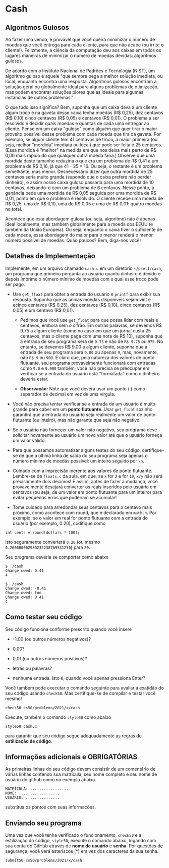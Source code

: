 # Cash
## Algoritmos Gulosos
Ao fazer uma venda, é provável que você queira minimizar o número de moedas que
você entrega para cada cliente, para que não acabe (ou irrite o cliente!).
Felizmente, a ciência da computação deu aos caixas em todos os lugares maneiras
de minimizar o número de moedas devidas: algoritmos gulosos.

De acordo com o Instituto Nacional de Padrões e Tecnologia (NIST), um algoritmo
guloso é aquele "que sempre pega a melhor solução imediata, ou local,
enquanto encontra uma resposta. Algoritmos gulosos encontram a solução geral
ou globalmente ideal para alguns problemas de otimização, mas podem encontrar
soluções piores que as ideais para algumas instâncias de outros problemas."

O que tudo isso significa? Bem, suponha que um caixa deva a um cliente algum
troco e na gaveta desse caixa tenha moedas (R$ 0,25), dez centavos (R$ 0,10)
cinco centavos (R$ 0,05) e centavos (R$ 0,01). O problema a ser resolvido é
decidir quais moedas e quantas de cada uma entregar ao cliente. Pense em um
caixa "guloso" como alguém que quer tirar o maior proveito possível desse
problema com cada moeda que tira da gaveta. Por exemplo, se algum cliente tem
41 centavos de troco, a maior primeira (ou seja, melhor "mordida" imediata ou
local) que pode ser feita é 25 centavos. (Essa mordida é "melhor" na medida em
que nos deixa mais perto de R$ 0,00 mais rápido do que qualquer outra moeda
faria.) Observe que uma mordida deste tamanho reduziria o que era um problema
de R$ 0,41 a um problema de R$ 0,16, já que 41 - 25 = 16. Ou seja, o restante é
um problema semelhante, mas menor. Desnecessário dizer que outra mordida de 25
centavos seria muito grande (supondo que o caixa prefere não perder dinheiro),
e assim nosso caixa guloso passaria para uma mordida de 10 centavos, deixando-o
com um problema de 6 centavos. Nesse ponto, a ganância pede uma mordida de
R$ 0,05 seguida por uma mordida de R$ 0,01, ponto em que o problema é resolvido.
O cliente recebe uma moeda de R$ 0,25, uma de R$ 0,10, uma de R$ 0,05 e uma de
R$ 0,01: quatro moedas no total.

Acontece que esta abordagem gulosa (ou seja, algoritmo) não é apenas ideal
localmente, mas também globalmente para a moeda dos EEUU (e também da União
Europeia). Ou seja, enquanto o caixa tiver o suficiente de cada moeda, essa
abordagem do maior para o menor renderá o menor número possível de moedas.
Quão poucos? Bem, diga-nos você!

## Detalhes de Implementação
Implemente, em um arquivo chamado `cash.c` em um diretório `~/pset1/cash`, um
programa que primeiro pergunta ao usuário quanto dinheiro é devido e depois
imprime o número mínimo de moedas com o qual esse troco pode ser pago.

- Use `get_float` para obter a entrada do usuário e `printf` para exibir sua
resposta. Suponha que as únicas moedas disponíveis sejam vint e ecinco centavos
(R$ 0,25), dez centavos (R$ 0,10), cinco centavos (R$ 0,05) e um centavo
(R$ 0,01).

  - Pedimos que você use `get_float` para que possa lidar com reais e centavos, embora sem o cifrão. Em outras palavras, se devemos R$ 9.75 a algum cliente (como no caso em que um jornal custa 25 centavos, mas o cliente paga com uma nota de R$ 10), suponha que a entrada de seu programa será de `9.75` e não de `R$ 9.75` ou `975`. No entanto, se devemos R$ 9.00 a algum cliente, suponha que a entrada de seu programa será `9.00` ou apenas `9`, mas, novamente, não `R$ 9` ou `900`. É claro que, pela natureza dos valores de ponto flutuante, seu programa provavelmente funcionará com entradas como `9.0` e `9.000` também; você não precisa se preocupar em verificar se a entrada do usuário está "formatada" como o dinheiro deveria estar.

  - **Observação:** Note que você deverá usar um ponto (.) como separador de decimal em vez de uma vírgula.

- Você não precisa tentar verificar se a entrada de um usuário é muito grande para caber em um **ponto flutuante**. Usar `get_float` sozinho garantirá que a entrada do usuário seja realmente um valor de ponto flutuante (ou inteiro), mas não garante que seja não negativo.

- Se o usuário não fornecer um valor não negativo, seu programa deve solicitar novamente ao usuário um novo valor até que o usuário forneça um valor válido.

- Para que possamos automatizar alguns testes do seu código, certifique-se de que a última linha de saída do seu programa seja apenas o número mínimo de moedas possível: um inteiro seguido por `\n`.

- Cuidado com a imprecisão inerente aos valores de ponto flutuante. Lembre-se de `floats.c` da aula, em que, se `x` for `2` e for `10`, `x/y` não será precisamente dois décimos! E assim, antes de fazer a mudança, você provavelmente desejará converter os reais inseridos pelo usuário em centavos (ou seja, de um valor em ponto flutuante para um inteiro) para evitar pequenos erros que poderiam se acumular!

- Tome cuidado para arredondar seus centavos para o centavo mais próximo, como acontece com round, que é declarado em `math.h`. Por exemplo, se o valor em real for ponto flutuante com a entrada do usuário (por exemplo, 0.20), codifique como

```
int cents = round(dollars * 100);
```

isto seguramente converterá `0.20` (ou mesmo `0.200000002980232238769531250`) para `20`.

Seu programa deveria se comportar como abaixo
```
$ ./cash
Change owed: 0.41
4
```

```
$ ./cash
Change owed: -0.41
Change owed: foo
Change owed: 0.41
4
```


## Como testar seu código
Seu código funciona conforme prescrito quando você insere

- -1.00 (ou outros números negativos)?

- 0.00?

- 0,01 (ou outros números positivos)?

- letras ou palavras?

- nenhuma entrada. Isto é, quando você apenas pressiona Enter?

Você também pode executar o comando seguinte para avaliar a exatidão do seu código usando `check50`. Mas certifique-se de compilar e testar você mesmo!

```
check50 cs50/problems/2021/x/cash
```

Execute, também o comando `style50` como abaixo
```
style50 cash.c
```
para garantir que seu código segue adequadamente as regras de **estilização de código**.

## Informações adicionais e OBRIGATÓRIAS
As primeiras linhas do seu código devem consistir de um comentário de várias
linhas contendo sua matrícula, seu nome completo e seu nome de usuário do github
como no exemplo abaixo.
```
MATRÍCULA: ................. 
NOME: ..................
USUÁRIO: ...............
```
substitua os pontos com suas informações.

## Enviando seu programa
Uma vez que você tenha verificado o funcionamento, `check50` e a estilização do código, `style50`, execute o comando abaixo, logando com sua conta do GitHub através de **nome de usuário** e **senha**. Por questões de segurança, você verá asteríscos (*) em vez dos caracteres da sua senha.
```
submit50 cs50/problems/2021/x/cash
```
